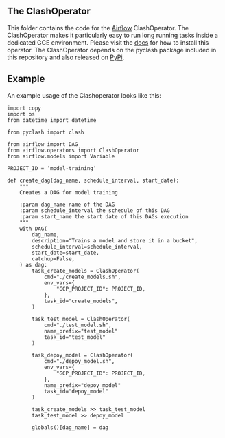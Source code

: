 ## The ClashOperator
This folder contains the code for the [Airflow](https://airflow.apache.org) ClashOperator.
The ClashOperator makes it particularly easy to run long running tasks inside a dedicated GCE environment.
Please visit the [docs](https://airflow.apache.org/plugins.html) for how to install this operator.
The ClashOperator depends on the pyclash package included in this repository and also released on [PyPi](https://pypi.org/project/pyclash).

## Example
An example usage of the Clashoperator looks like this:

```
import copy
import os
from datetime import datetime

from pyclash import clash

from airflow import DAG
from airflow.operators import ClashOperator
from airflow.models import Variable

PROJECT_ID = ‘model-training’

def create_dag(dag_name, schedule_interval, start_date):
    """
    Creates a DAG for model training

    :param dag_name name of the DAG
    :param schedule_interval the schedule of this DAG
    :param start_name the start date of this DAGs execution
    """
    with DAG(
        dag_name,
        description="Trains a model and store it in a bucket",
        schedule_interval=schedule_interval,
        start_date=start_date,
        catchup=False,
    ) as dag:
        task_create_models = ClashOperator(
            cmd="./create_models.sh",
            env_vars={
                "GCP_PROJECT_ID": PROJECT_ID,
            },
            task_id="create_models",
        )

        task_test_model = ClashOperator(
            cmd="./test_model.sh",
            name_prefix="test_model"
            task_id="test_model"
        )

        task_depoy_model = ClashOperator(
            cmd="./depoy_model.sh",
            env_vars={
                "GCP_PROJECT_ID": PROJECT_ID,
            },
            name_prefix="depoy_model"
            task_id="depoy_model"
        )

        task_create_models >> task_test_model 
        task_test_model >> depoy_model

        globals()[dag_name] = dag

```